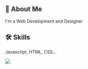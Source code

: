 
## 🚀 About Me
I'm a Web Development and Designer


## 🛠 Skills
Javascript, HTML, CSS...

[![](https://visitcount.itsvg.in/api?id=frhnn772&label=Github%20Views&color=12&icon=2&pretty=true)]()